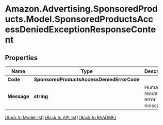 # Amazon.Advertising.SponsoredProducts.Model.SponsoredProductsAccessDeniedExceptionResponseContent

## Properties

Name | Type | Description | Notes
------------ | ------------- | ------------- | -------------
**Code** | **SponsoredProductsAccessDeniedErrorCode** |  | 
**Message** | **string** | Human readable error message | 

[[Back to Model list]](../README.md#documentation-for-models) [[Back to API list]](../README.md#documentation-for-api-endpoints) [[Back to README]](../README.md)

